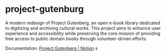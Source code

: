 # project-gutenburg
A modern redesign of Project Gutenberg, an open e-book library dedicated to digitizing and archiving cultural works. This project aims to enhance user experience and accessibility while preserving the core mission of providing free access to public domain books through volunteer-driven efforts.

Documentation: <a href="https://tropical-pufferfish-469.notion.site/Computer-Science-Junior-Year-First-Semester-e58d6782795f48118dd906c3f0f4d405?pvs=4">Project Gutenberg | Notion</a>
s
